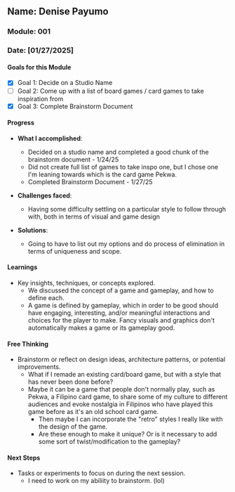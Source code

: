 <!-- Markdown Docs: https://docs.github.com/en/get-started/writing-on-github/getting-started-with-writing-and-formatting-on-github/basic-writing-and-formatting-syntax -->
## Name: Denise Payumo
### Module: 001

<!-- Repeat the below as needed-->
### Date: [01/27/2025]

#### Goals for this Module
- [x] Goal 1: Decide on a Studio Name
- [ ] Goal 2: Come up with a list of board games / card games to take inspiration from
- [x] Goal 3: Complete Brainstorm Document

#### Progress
- **What I accomplished**:
  - Decided on a studio name and completed a good chunk of the brainstorm document - 1/24/25
  - Did not create full list of games to take inspo one, but I chose one I'm leaning towards which is the card game Pekwa.
  - Completed Brainstorm Document - 1/27/25

   <!--Your entry here or N/A if not applicable for this entry-->
- **Challenges faced**:
  - Having some difficulty settling on a particular style to follow through with, both in terms of visual and game design
     <!--Your entry here or N/A if not applicable for this entry-->
- **Solutions**:
  - Going to have to list out my options and do process of elimination in terms of uniqueness and scope.
     <!--Your entry here or N/A if not applicable for this entry-->

#### Learnings
- Key insights, techniques, or concepts explored.
  - We discussed the concept of a game and gameplay, and how to define each.
  - A game is defined by gameplay, which in order to be good should have engaging, interesting, and/or meaningful interactions and choices for the player to make. Fancy visuals and graphics don't automatically makes a game or its gameplay good.
#### Free Thinking
- Brainstorm or reflect on design ideas, architecture patterns, or potential improvements.
    <!--Your entry here or N/A if not applicable for this entry-->
  - What if I remade an existing card/board game, but with a style that has never been done before?
  - Maybe it can be a game that people don't normally play, such as Pekwa, a Filipino card game, to share some of my culture to different audiences and evoke nostalgia in Filipinos who have played this game before as it's an old school card game.
    - Then maybe I can incorporate the "retro" styles I really like with the design of the game.
    - Are these enough to make it unique? Or is it necessary to add some sort of twist/modification to the gameplay?
<!--  
- Example prompts:
  - "What if the player interactions were asynchronous instead of real-time?"
  - "How could ECS improve performance in this system?"
  - "Does my current design support scalability? How can it improve?"
  
-->

#### Next Steps
- Tasks or experiments to focus on during the next session.
   <!--Your entry here or N/A if not applicable for this entry-->
  -  I need to work on my abiliity to brainstorm. (lol)
